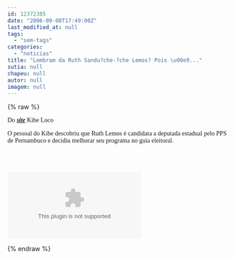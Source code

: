 ```yaml
---
id: 12372385
date: "2006-09-08T17:49:00Z"
last_modified_at: null
tags:
  - "sem-tags"
categories:
  - "noticias"
title: "Lembram da Ruth Sandu?che-?che Lemos? Pois \u00e9..."
sutia: null
chapeu: null
autor: null
imagem: null
---
```

{% raw %}
<p><FONT face=Verdana></p>
<p><P>Do <STRONG><EM><A href=\"https://kibeloco.blogspot.com/\" target=_blank>site</A></EM></STRONG> Kibe Loco</P></p>
<p><P>O pessoal do Kibe descobriu que Ruth Lemos é candidata a deputada estadual pelo PPS de Pernambuco e decidiu melhorar seu programa no guia eleitoral.</P></FONT><BR><BR></p>
<p><OBJECT height=350 width=425><PARAM NAME=\"movie\" VALUE=\"https://www.youtube.com/v/UCzcbzS3H54\"></p>
<p><embed src=\"https://www.youtube.com/v/UCzcbzS3H54\" type=\"application/x-shockwave-flash\" width=\"425\" height=\"350\"></embed></OBJECT> </p>
{% endraw %}